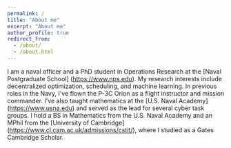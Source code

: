 ```yaml
---
permalink: /
title: "About me"
excerpt: "About me"
author_profile: true
redirect_from: 
  - /about/
  - /about.html
---
```


I am a naval officer and a PhD student in Operations Research at the [Naval Postgraduate School] (https://www.nps.edu). My research interests include decentralized optimization, scheduling, and machine learning. In previous roles in the Navy, I've flown the P-3C Orion as a flight instructor and mission commander. I've also taught mathematics at the [U.S. Naval Academy] (https://www.usna.edu) and served as the lead for several cyber task groups. I hold a BS in Mathematics from the U.S. Naval Academy and an MPhil from the [University of Cambridge] (https://www.cl.cam.ac.uk/admissions/cstit/), where I studied as a Gates Cambridge Scholar.
